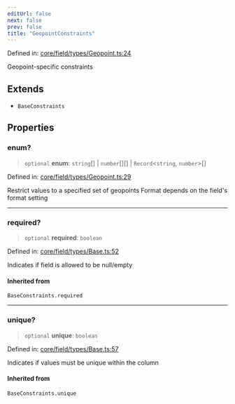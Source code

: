 ```yaml
---
editUrl: false
next: false
prev: false
title: "GeopointConstraints"
---
```


Defined in: [core/field/types/Geopoint.ts:24](https://github.com/datisthq/dpkit/blob/5891634de8175d14853313e208ffbae144fd78eb/core/field/types/Geopoint.ts#L24)

Geopoint-specific constraints

## Extends

- `BaseConstraints`

## Properties

### enum?

> `optional` **enum**: `string`[] \| `number`[][] \| `Record`\<`string`, `number`\>[]

Defined in: [core/field/types/Geopoint.ts:29](https://github.com/datisthq/dpkit/blob/5891634de8175d14853313e208ffbae144fd78eb/core/field/types/Geopoint.ts#L29)

Restrict values to a specified set of geopoints
Format depends on the field's format setting

***

### required?

> `optional` **required**: `boolean`

Defined in: [core/field/types/Base.ts:52](https://github.com/datisthq/dpkit/blob/5891634de8175d14853313e208ffbae144fd78eb/core/field/types/Base.ts#L52)

Indicates if field is allowed to be null/empty

#### Inherited from

`BaseConstraints.required`

***

### unique?

> `optional` **unique**: `boolean`

Defined in: [core/field/types/Base.ts:57](https://github.com/datisthq/dpkit/blob/5891634de8175d14853313e208ffbae144fd78eb/core/field/types/Base.ts#L57)

Indicates if values must be unique within the column

#### Inherited from

`BaseConstraints.unique`
